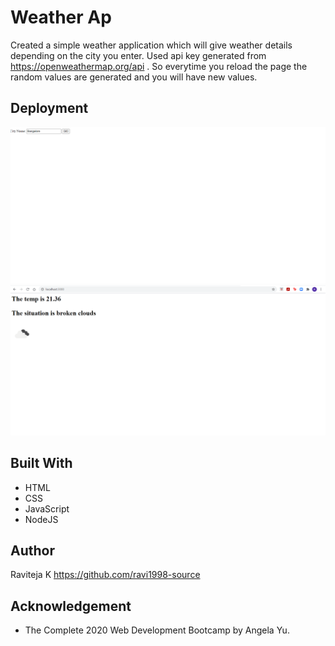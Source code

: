 # Weather Ap
Created a simple weather application which will give weather details depending on the city you enter. Used api key generated from https://openweathermap.org/api .
So everytime you reload the page the random values are generated and you will have new values. 

## Deployment

![Alt text](https://github.com/ravi1998-source/weather-app/blob/main/Cover.png)
![Alt text](https://github.com/ravi1998-source/weather-app/blob/main/Result.png)

## Built With
* HTML
* CSS
* JavaScript
* NodeJS

## Author
Raviteja K https://github.com/ravi1998-source

## Acknowledgement
* The Complete 2020 Web Development Bootcamp by Angela Yu.
